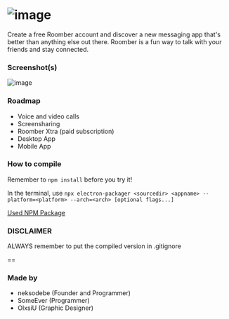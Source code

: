 ![image](https://media.discordapp.net/attachments/882659049399787591/910635241364947014/roomberfull2.png)
==
Create a free Roomber account and discover a new messaging app that's better than anything else out there. Roomber is a fun way to talk with your friends and stay connected.

### Screenshot(s)

![image](https://user-images.githubusercontent.com/89866735/145712496-0ae6d1f1-5e9b-4ad6-9c58-0260578f39ce.png)


### Roadmap

- Voice and video calls
- Screensharing
- Roomber Xtra (paid subscription)
- Desktop App
- Mobile App

### How to compile

Remember to `npm install` before you try it!


In the terminal, use
`npx electron-packager <sourcedir> <appname> --platform=<platform> --arch=<arch> [optional flags...]`

[Used NPM Package](https://www.npmjs.com/package/electron-packager)

### DISCLAIMER

ALWAYS remember to put the compiled version in .gitignore

==

### Made by

- neksodebe (Founder and Programmer)
- SomeEver (Programmer)
- OlxsiU (Graphic Designer)
